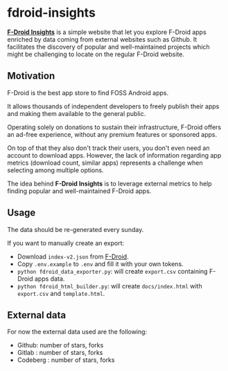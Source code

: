 ﻿# fdroid-insights

[**F-Droid Insights**](https://dbeley.github.io/fdroid-insights) is a simple website that let you explore F-Droid apps enriched by data coming from external websites such as Github. It facilitates the discovery of popular and well-maintained projects which might be challenging to locate on the regular F-Droid website.

## Motivation

F-Droid is the best app store to find FOSS Android apps.

It allows thousands of independent developers to freely publish their apps and making them available to the general public.

Operating solely on donations to sustain their infrastructure, F-Droid offers an ad-free experience, without any premium features or sponsored apps.

On top of that they also don't track their users, you don't even need an account to download apps.
However, the lack of information regarding app metrics (download count, similar apps) represents a challenge when selecting among multiple options.

The idea behind **F-Droid Insights** is to leverage external metrics to help finding popular and well-maintained F-Droid apps.

## Usage

The data should be re-generated every sunday.

If you want to manually create an export:

- Download `index-v2.json` from [F-Droid](https://f-droid.org/en/docs/All_our_APIs).
- Copy `.env.example` to `.env` and fill it with your own tokens.
- `python fdroid_data_exporter.py`: will create `export.csv` containing F-Droid apps data.
- `python fdroid_html_builder.py`: will create `docs/index.html` with `export.csv` and `template.html`.

## External data

For now the external data used are the following:

- Github: number of stars, forks
- Gitlab : number of stars, forks
- Codeberg : number of stars, forks
